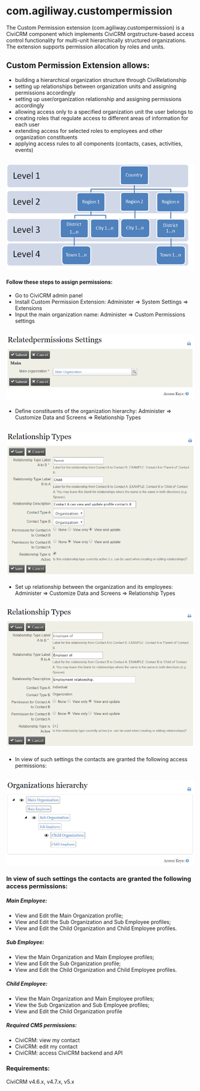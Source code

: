 # com.agiliway.custompermission

The Custom Permission extension (com.agiliway.custompermission) is a CiviCRM component which implements CiviCRM orgstructure-based access control functionality for multi-unit hierarchically structured organizations. The extension supports permission allocation by roles and units.   

## Custom Permission Extension allows:
* building a hierarchical organization structure through CiviRelationship  
* setting up relationships between organization units and assigning permissions accordingly 
* setting up user/organization relationship and assigning permissions accordingly 
* allowing access only to a specified organization unit the user belongs to 
* creating roles that regulate access to different areas of information for each user 
* extending access for selected roles to employees and other organization constituents 
* applying access rules to all components (contacts, cases, activities, events) 
## ![Screenshot](./images/Hierarchy.png)
#### Follow these steps to assign permissions: 
* Go to CiviCRM admin panel 
* Install Custom Permission Extension: Administer => System Settings => Extensions  
* Input the main organization name: Administer => Сustom Permissions settings 
## ![Screenshot](./images/Settings.png)
* Define constituents of the organization hierarchy: Administer => Customize Data and Screens => Relationship Types 
## ![Screenshot](./images/RelationshipTypes.png)
* Set up relationship between the organization and its employees: Administer => Customize Data and Screens => Relationship Types
## ![Screenshot](./images/RelationshipTypesEmployeeOF.png)
* In view of such settings the contacts are granted the following access permissions:  
## ![Screenshot](./images/OrganizationHierarchy.png)

### In view of such settings the contacts are granted the following access permissions:  
##### Main Employee:
* View and Edit the Main Organization profile; 
* View and Edit the Sub Organization and Sub Employee profiles; 
* View and Edit the Child Organization and Child Employee profiles. 

##### Sub Employee:
* View the Main Organization and Main Employee profiles; 
* View and Edit the Sub Organization profile; 
* View and Edit the Child Organization and Child Employee profiles. 

##### Child Employee: 
* View the Main Organization and Main Employee profiles; 
* View the Sub Organization and Sub Employee profiles; 
* View and Edit the Child Organization profile 

##### Required CMS permissions: 
* CiviCRM: view my contact 
* CiviCRM: edit my contact 
* CiviCRM: access CiviCRM backend and API 

### Requirements:
CiviCRM v4.6.x, v4.7.x, v5.x 
